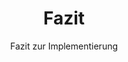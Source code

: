 ---
title: Fazit
permalink: /results/conclusion/
subtitle: Fazit zur Implementierung
layout: page
show_sidebar: false
menubar: results_menu
---